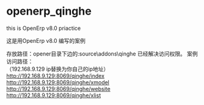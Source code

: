 # openerp_qinghe
this is OpenErp v8.0 priactice 


这是用OpenErp v8.0 编写的案例

存放路径：opener目录下边的:source\addons\qinghe
已经解决访问权限。
案例访问路径：<br>（192.168.9.129 ip替换为你自己的ip地址）<br>
http://192.168.9.129:8069/qinghe/index <br>
http://192.168.9.129:8069/qinghe/xmodel<br>
http://192.168.9.129:8069/qinghe/website<br>
http://192.168.9.129:8069/qinghe/xlist<br>
